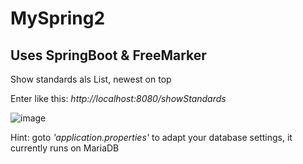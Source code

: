 # MySpring2
## Uses SpringBoot & FreeMarker

Show standards als List, newest on top

Enter like this: _http://localhost:8080/showStandards_

![image](https://user-images.githubusercontent.com/14073400/235485712-4a8454bc-d7e8-43f9-b4fc-2a1f556e56e2.png)


Hint: goto _'application.properties'_ to adapt your database settings, it currently runs on MariaDB
